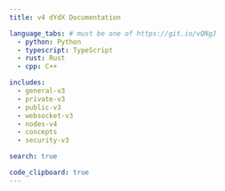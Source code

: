 ```yaml
---
title: v4 dYdX Documentation

language_tabs: # must be one of https://git.io/vQNgJ
  - python: Python
  - typescript: TypeScript
  - rust: Rust
  - cpp: C++

includes:
  - general-v3
  - private-v3
  - public-v3
  - websocket-v3
  - nodes-v4
  - concepts
  - security-v3

search: true

code_clipboard: true
---
```

